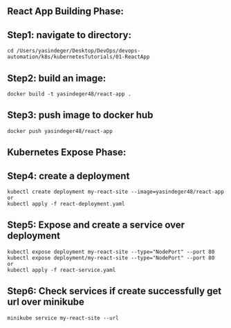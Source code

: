 React App Building Phase:
------------------------

Step1: navigate to directory:
------------------------
```
cd /Users/yasindeger/Desktop/DevOps/devops-automation/k8s/kubernetesTutorials/01-ReactApp

```

Step2: build an image:
------------------------
```
docker build -t yasindeger48/react-app .

```

Step3: push image to docker hub
------------------------
```
docker push yasindeger48/react-app
```
Kubernetes Expose Phase:
------------------------

Step4: create a deployment
------------------------
```
kubectl create deployment my-react-site --image=yasindeger48/react-app
or
kubectl apply -f react-deployment.yaml 
```

Step5: Expose and create a service over deployment
------------------------
```
kubectl expose deployment my-react-site --type="NodePort" --port 80
kubectl expose deployment/my-react-site --type="NodePort" --port 80
or
kubectl apply -f react-service.yaml 

```

Step6: Check services if create successfully get url over minikube
------------------------
```
minikube service my-react-site --url

```